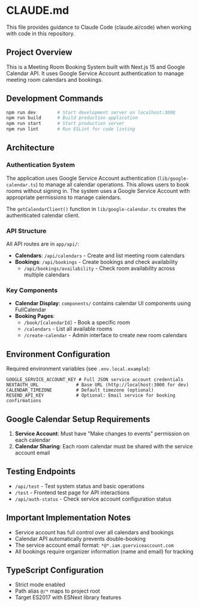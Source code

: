 # CLAUDE.md

This file provides guidance to Claude Code (claude.ai/code) when working with code in this repository.

## Project Overview

This is a Meeting Room Booking System built with Next.js 15 and Google Calendar API. It uses Google Service Account authentication to manage meeting room calendars and bookings.

## Development Commands

```bash
npm run dev        # Start development server on localhost:3000
npm run build      # Build production application
npm run start      # Start production server
npm run lint       # Run ESLint for code linting
```

## Architecture

### Authentication System
The application uses Google Service Account authentication (`lib/google-calendar.ts`) to manage all calendar operations. This allows users to book rooms without signing in. The system uses a Google Service Account with appropriate permissions to manage calendars.

The `getCalendarClient()` function in `lib/google-calendar.ts` creates the authenticated calendar client.

### API Structure

All API routes are in `app/api/`:

- **Calendars**: `/api/calendars` - Create and list meeting room calendars
- **Bookings**: `/api/bookings` - Create bookings and check availability
  - `/api/bookings/availability` - Check room availability across multiple calendars

### Key Components

- **Calendar Display**: `components/` contains calendar UI components using FullCalendar
- **Booking Pages**: 
  - `/book/[calendarId]` - Book a specific room
  - `/calendars` - List all available rooms
  - `/create-calendar` - Admin interface to create new room calendars

## Environment Configuration

Required environment variables (see `.env.local.example`):

```env
GOOGLE_SERVICE_ACCOUNT_KEY # Full JSON service account credentials
NEXTAUTH_URL              # Base URL (http://localhost:3000 for dev)
CALENDAR_TIMEZONE         # Default timezone (optional)
RESEND_API_KEY            # Optional: Email service for booking confirmations
```

## Google Calendar Setup Requirements

1. **Service Account**: Must have "Make changes to events" permission on each calendar
2. **Calendar Sharing**: Each room calendar must be shared with the service account email

## Testing Endpoints

- `/api/test` - Test system status and basic operations
- `/test` - Frontend test page for API interactions
- `/api/auth-status` - Check service account configuration status

## Important Implementation Notes

- Service account has full control over all calendars and bookings
- Calendar API automatically prevents double-booking
- The service account email format: `*@*.iam.gserviceaccount.com`
- All bookings require organizer information (name and email) for tracking

## TypeScript Configuration

- Strict mode enabled
- Path alias `@/*` maps to project root
- Target ES2017 with ESNext library features